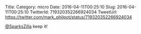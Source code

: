 Title: 
Category: micro
Date: 2016-04-11T00:25:10
Slug: 2016-04-11T00:25:10
TwitterId: 719320352266924034
TweetUrl: https://twitter.com/mark_philpot/status/719320352266924034

[@SparksZilla](https://twitter.com/SparksZilla) keep it!